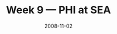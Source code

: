 ---
layout: game
title: Week 9 — PHI at SEA
season: 2008
game_id: 2008_09_PHI_SEA
week: 9
date: 2008-11-02
home_team: SEA
away_team: PHI
final_home: 
final_away: 
pbp_url: /assets/data/pbp/2008/2008_09_PHI_SEA.csv.gz
---